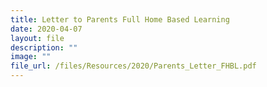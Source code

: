 ```yaml
---
title: Letter to Parents Full Home Based Learning
date: 2020-04-07
layout: file
description: ""
image: ""
file_url: /files/Resources/2020/Parents_Letter_FHBL.pdf
---
```

